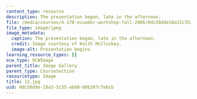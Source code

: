 ```yaml
---
content_type: resource
description: The presentation began, late in the afternoon.
file: /media/courses/4-170-ecuador-workshop-fall-2006/0dc58dde18a32c35ab60b0b397cfe6cb_12.jpg
file_type: image/jpeg
image_metadata:
  caption: The presentation began, late in the afternoon.
  credit: Image courtesy of Keith McCluskey.
  image-alt: Presentation begins
learning_resource_types: []
ocw_type: OCWImage
parent_title: Image Gallery
parent_type: CourseSection
resourcetype: Image
title: 12.jpg
uid: 0dc58dde-18a3-2c35-ab60-b0b397cfe6cb
---
```

